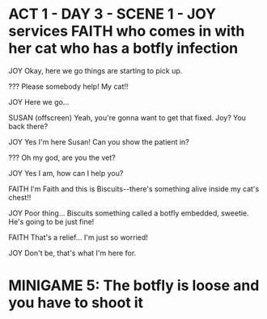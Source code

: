 # ACT 1 - DAY 3 - SCENE 1 - JOY services FAITH who comes in with her cat who has a botfly infection

JOY
Okay, here we go things are starting to pick up.

???
Please somebody help! My cat!!

JOY
Here we go...

SUSAN (offscreen)
Yeah, you're gonna want to get that fixed. Joy? You back there?

JOY
Yes I'm here Susan! Can you show the patient in?

???
Oh my god, are you the vet?

JOY
Yes I am, how can I help you?

FAITH
I'm Faith and this is Biscuits--there's something alive inside my cat's chest!!

JOY
Poor thing... Biscuits something called a botfly embedded, sweetie. He's going to be just fine!

FAITH
That's a relief... I'm just so worried!

JOY
Don't be, that's what I'm here for.


# MINIGAME 5: The botfly is loose and you have to shoot it
